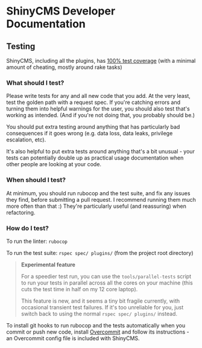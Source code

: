 # ShinyCMS Developer Documentation

## Testing

ShinyCMS, including all the plugins, has [100% test coverage](https://codecov.io/gh/denny/ShinyCMS-ruby) (with a minimal amount of cheating, mostly around rake tasks)

### What should I test?

Please write tests for any and all new code that you add. At the very least, test the golden path with a request spec. If you're catching errors and turning them into helpful warnings for the user, you should also test that's working as intended. (And if you're not doing that, you probably should be.)

You should put extra testing around anything that has particularly bad consequences if it goes wrong (e.g. data loss, data leaks, privilege escalation, etc).

It's also helpful to put extra tests around anything that's a bit unusual - your tests can potentially double up as practical usage documentation when other people are looking at your code.

### When should I test?

At minimum, you should run rubocop and the test suite, and fix any issues they find, before submitting a pull request. I recommend running them much more often than that :) They're particularly useful (and reassuring) when refactoring.

### How do I test?

To run the linter: `rubocop`

To run the test suite: `rspec spec/ plugins/` (from the project root directory)

> **Experimental feature**
>
> For a speedier test run, you can use the `tools/parallel-tests` script to run your tests in parallel across all the cores on your machine (this cuts the test time in half on my 12 core laptop).
>
> This feature is new, and it seems a tiny bit fragile currently, with occasional transient test failures. If it's too unreliable for you, just switch back to using the normal `rspec spec/ plugins/` instead.

To install git hooks to run rubocop and the tests automatically when you commit or push new code, install [Overcommit](https://github.com/sds/overcommit#readme) and follow its instructions - an Overcommit config file is included with ShinyCMS.
